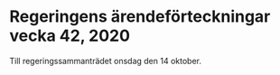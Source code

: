 # Regeringens ärendeförteckningar vecka 42, 2020

Till regeringssammanträdet onsdag den 14 oktober.
